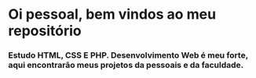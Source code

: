# Oi pessoal, bem vindos ao meu repositório

### Estudo HTML, CSS E PHP. Desenvolvimento Web é meu forte, aqui encontrarão meus projetos da pessoais e da faculdade.
